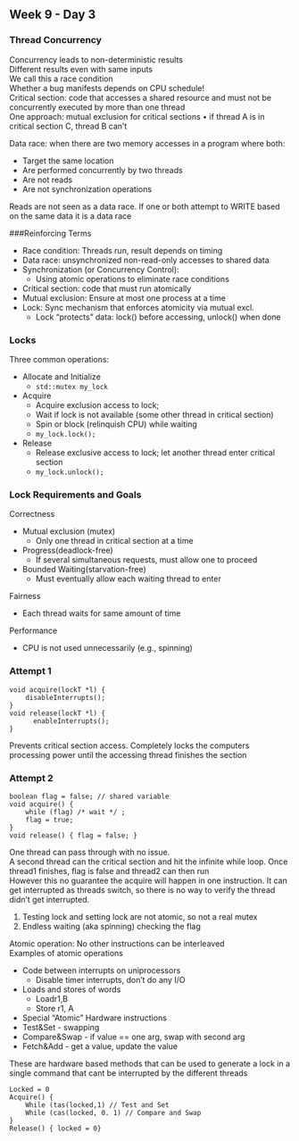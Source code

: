 ## Week 9 - Day 3
### Thread Concurrency
Concurrency leads to non-deterministic results  
Different results even with same inputs  
We call this a race condition  
Whether a bug manifests depends on CPU schedule!  
Critical section: code that accesses a shared resource and must not be concurrently executed by more than one thread  
One approach: mutual exclusion for critical sections • if thread A is in critical section C, thread B can’t

Data race: when there are two memory accesses in a program where both:

* Target the same location
* Are performed concurrently by two threads
* Are not reads
* Are not synchronization operations

Reads are not seen as a data race. If one or both attempt to WRITE based on the same data it is a data race

###Reinforcing Terms
* Race condition: Threads run, result depends on timing
* Data race: unsynchronized non-read-only accesses to shared data
* Synchronization (or Concurrency Control):
    * Using atomic operations to eliminate race conditions
* Critical section: code that must run atomically
* Mutual exclusion: Ensure at most one process at a time
* Lock: Sync mechanism that enforces atomicity via mutual excl.
    * Lock “protects” data: lock() before accessing, unlock() when done

### Locks
Three common operations:

* Allocate and Initialize
    * ```std::mutex my_lock```
* Acquire
    * Acquire exclusion access to lock;
    * Wait if lock is not available (some other thread in critical section)
    * Spin or block (relinquish CPU) while waiting
    * ```my_lock.lock();```
* Release
    * Release exclusive access to lock; let another thread enter critical section
    * ```my_lock.unlock();```

### Lock Requirements and Goals
Correctness

* Mutual exclusion (mutex)
    * Only one thread in critical section at a time
* Progress(deadlock-free)
    * If several simultaneous requests, must allow one to proceed
* Bounded Waiting(starvation-free)
    * Must eventually allow each waiting thread to enter

Fairness

* Each thread waits for same amount of time

Performance

* CPU is not used unnecessarily (e.g., spinning)

### Attempt 1

```
void acquire(lockT *l) { 
    disableInterrupts();
}
void release(lockT *l) {
      enableInterrupts();
}
```

Prevents critical section access. Completely locks the computers processing power until the accessing thread finishes the section

### Attempt 2

```
boolean flag = false; // shared variable 
void acquire() {
    while (flag) /* wait */ ;
    flag = true; 
}
void release() { flag = false; }
```

One thread can pass through with no issue.  
A second thread can the critical section and hit the infinite while loop. Once thread1 finishes, flag is false and thread2 can then run  
However this no guarantee the acquire will happen in one instruction. It can get interrupted as threads switch, so there is no way to verify the thread didn’t get interrupted. 

1. Testing lock and setting lock are not atomic, so not a real mutex
2. Endless waiting (aka spinning) checking the flag

Atomic operation: No other instructions can be interleaved  
Examples of atomic operations

* Code between interrupts on uniprocessors
    * Disable timer interrupts, don’t do any I/O
* Loads and stores of words
    * Loadr1,B
    * Store r1, A
* Special “Atomic” Hardware instructions
* Test&Set - swapping
* Compare&Swap - if value == one arg, swap with second arg
* Fetch&Add - get a value, update the value

These are hardware based methods that can be used to generate a lock in a single command that cant be interrupted by the different threads

```
Locked = 0
Acquire() {
    While (tas(locked,1) // Test and Set
    While (cas(locked, 0. 1) // Compare and Swap
}
Release() { locked = 0}
```